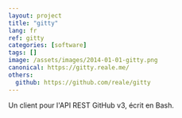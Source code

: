 ```yaml
---
layout: project
title: "gitty"
lang: fr
ref: gitty
categories: [software]
tags: []
image: /assets/images/2014-01-01-gitty.png
canonical: https://gitty.reale.me/
others:
  github: https://github.com/reale/gitty
---
```


Un client pour l'API REST GitHub v3, écrit en Bash.
